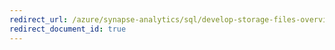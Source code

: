 ```yaml
---
redirect_url: /azure/synapse-analytics/sql/develop-storage-files-overview
redirect_document_id: true
---
```

